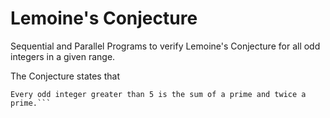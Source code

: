 # Lemoine's Conjecture
Sequential and Parallel Programs to verify Lemoine's Conjecture for all odd integers in a given range.

The Conjecture states that 
```
Every odd integer greater than 5 is the sum of a prime and twice a prime.```
